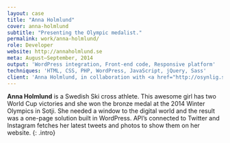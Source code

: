 ```yaml
---
layout: case
title: "Anna Holmlund"
cover: anna-holmlund
subtitle: "Presenting the Olympic medalist."
permalink: work/anna-holmlund/
role: Developer
website: http://annaholmlund.se
meta: August–September, 2014
output: 'WordPress integration, Front-end code, Responsive platform'
techniques: 'HTML, CSS, PHP, WordPress, JavaScript, jQuery, Sass'
client: 'Anna Holmlund, in collaboration with <a href="http://osynlig.se/">Osynlig</a>'
---
```


**Anna Holmlund** is a Swedish Ski cross athlete. This awesome girl has two World Cup victories and she won the bronze medal at the 2014 Winter Olympics in Sotji. She needed a window to the digital world and the result was a one-page solution built in WordPress. API’s connected to Twitter and Instagram fetches her latest tweets and photos to show them on her website.
{: .intro}
